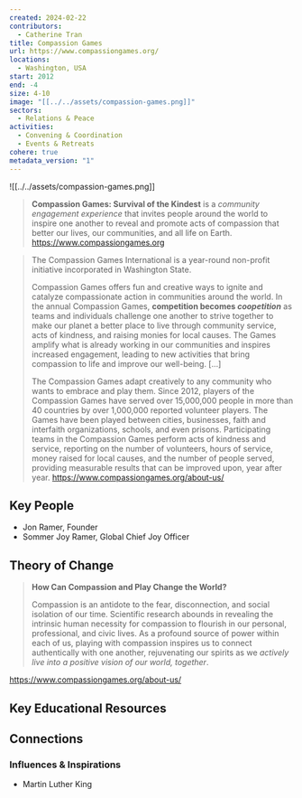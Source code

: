 ```yaml
---
created: 2024-02-22
contributors:
  - Catherine Tran
title: Compassion Games
url: https://www.compassiongames.org/
locations:
  - Washington, USA
start: 2012
end: -4
size: 4-10
image: "[[../../assets/compassion-games.png]]"
sectors:
  - Relations & Peace
activities:
  - Convening & Coordination
  - Events & Retreats
cohere: true
metadata_version: "1"
---
```

![[../../assets/compassion-games.png]]

>**Compassion Games: Survival of the Kindest** is a _community engagement experience_ that invites people around the world to inspire one another to reveal and promote acts of compassion that better our lives, our communities, and all life on Earth.
https://www.compassiongames.org

>The Compassion Games International is a year-round non-profit initiative incorporated in Washington State.
>
>Compassion Games offers fun and creative ways to ignite and catalyze compassionate action in communities around the world. In the annual Compassion Games, **competition becomes _coopetition_** as teams and individuals challenge one another to strive together to make our planet a better place to live through community service, acts of kindness, and raising monies for local causes. The Games amplify what is already working in our communities and inspires increased engagement, leading to new activities that bring compassion to life and improve our well-being. [...]
>
>The Compassion Games adapt creatively to any community who wants to embrace and play them. Since 2012, players of the Compassion Games have served over 15,000,000 people in more than 40 countries by over 1,000,000 reported volunteer players. The Games have been played between cities, businesses, faith and interfaith organizations, schools, and even prisons. Participating teams in the Compassion Games perform acts of kindness and service, reporting on the number of volunteers, hours of service, money raised for local causes, and the number of people served, providing measurable results that can be improved upon, year after year.
https://www.compassiongames.org/about-us/

## Key People

- Jon Ramer, Founder
- Sommer Joy Ramer, Global Chief Joy Officer

## Theory of Change

>**How Can Compassion and Play Change the World?**
>
>Compassion is an antidote to the fear, disconnection, and social isolation of our time. Scientific research abounds in revealing the intrinsic human necessity for compassion to flourish in our personal, professional, and civic lives. As a profound source of power within each of us, playing with compassion inspires us to connect authentically with one another, rejuvenating our spirits as we _actively live into a positive vision of our world, together_.

https://www.compassiongames.org/about-us/

## Key Educational Resources

## Connections

### Influences & Inspirations

- Martin Luther King








